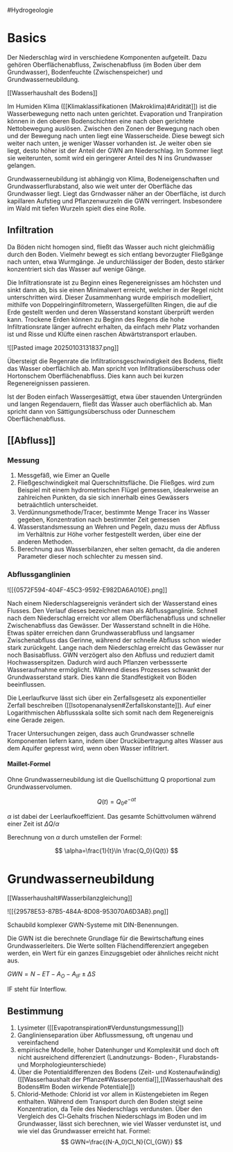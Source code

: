 #Hydrogeologie 

# Basics

Der Niederschlag wird in verschiedene Komponenten aufgeteilt. Dazu gehören Oberflächenabfluss, Zwischenabfluss (im Boden über dem Grundwasser), Bodenfeuchte (Zwischenspeicher) und Grundwasserneubildung. 

[[Wasserhaushalt des Bodens]]

Im Humiden Klima ([[Klimaklassifikationen (Makroklima)#Aridität]]) ist die Wasserbewegung netto nach unten gerichtet. Evaporation und Tranpiration können in den oberen Bodenschichten eine nach oben gerichtete Nettobewegung auslösen. Zwischen den Zonen der Bewegung nach oben und der Bewegung nach unten liegt eine Wasserscheide. Diese bewegt sich weiter nach unten, je weniger Wasser vorhanden ist. Je weiter oben sie liegt, desto höher ist der Anteil der GWN am Niederschlag. Im Sommer liegt sie weiterunten, somit wird ein geringerer Anteil des N ins Grundwasser gelangen.

Grundwasserneubildung ist abhängig von Klima, Bodeneigenschaften und Grundwasserflurabstand, also wie weit unter der Oberfläche das Grundwasser liegt. Liegt das Grndwasser näher an der Oberfläche, ist durch kapillaren Aufstieg und Pflanzenwurzeln die GWN verringert. Insbesondere im Wald mit tiefen Wurzeln spielt dies eine Rolle.

## Infiltration

Da Böden nicht homogen sind, fließt das Wasser auch nicht gleichmäßig durch den Boden. Vielmehr bewegt es sich entlang bevorzugter Fließgänge nach unten, etwa Wurmgänge. Je undurchlässiger der Boden, desto stärker konzentriert sich das Wasser auf wenige Gänge.

Die Infiltrationsrate ist zu Beginn eines Regenereignisses am höchsten und sinkt dann ab, bis sie einen Minimalwert erreicht, welcher in der Regel nicht unterschritten wird. Dieser Zusammenhang wurde empirisch modelliert, mithilfe von Doppelringinfiltrometern, Wassergefüllten Ringen, die auf die Erde gestellt werden und deren Wasserstand konstant überprüft werden kann. Trockene Erden können zu Beginn des Regens die hohe Infiltrationsrate länger aufrecht erhalten, da einfach mehr Platz vorhanden ist und Risse und Klüfte einen raschen Abwärtstransport erlauben.

![[Pasted image 20250103131837.png]]

Übersteigt die Regenrate die Infiltrationsgeschwindigkeit des Bodens, fließt das Wasser oberflächlich ab. Man spricht von Infiltrationsüberschuss oder Hortonschem Oberflächenabfluss. Dies kann auch bei kurzen Regenereignissen passieren.

Ist der Boden einfach Wassergesättigt, etwa über stauenden Untergründen und langen Regendauern, fließt das Wasser auch oberflächlich ab. Man spricht dann von Sättigungsüberschuss oder Dunneschem Oberflächenabfluss.

## [[Abfluss]]

### Messung

1. Messgefäß, wie Eimer an Quelle
2. Fließgeschwindigkeit mal Querschnittsfläche. Die Fließges. wird zum Beispiel mit einem hydrometrischen Flügel gemessen, idealerweise an zahlreichen Punkten, da sie sich innerhalb eines Gewässers betraächtlich unterscheidet.
3. Verdünnungsmethode/Tracer, bestimmte Menge Tracer ins Wasser gegeben, Konzentration nach bestimmter Zeit gemessen
4. Wasserstandsmessung an Wehren und Pegeln, dazu muss der Abfluss im Verhältnis zur Höhe vorher festgestellt werden, über eine der anderen Methoden.
5. Berechnung aus Wasserbilanzen, eher selten gemacht, da die anderen Parameter dieser noch schlechter zu messen sind.

### Abflussganglinien

![[{0572F594-404F-45C3-9592-E982DA6A010E}.png]]

Nach einem Niederschlagsereignis verändert sich der Wasserstand eines Flusses. Den Verlauf dieses bezeichnet man als Abflussganglinie. Schnell nach dem Niederschlag erreicht vor allem Oberflächenabfluss und schneller Zwischenabfluss das Gewässer. Der Wasserstand schnellt in die Höhe. Etwas später erreichen dann Grundwasserabfluss und langsamer Zwischenabfluss das Gerinne, während der schnelle Abfluss schon wieder stark zurückgeht. Lange nach dem Niederschlag erreicht das Gewässer nur noch Basisabfluss. GWN verzögert also den Abfluss und reduziert damit Hochwasserspitzen. Dadurch wird auch Pflanzen verbessserte Wasseraufnahme ermöglicht. Während dieses Prozesses schwankt der Grundwasserstand stark. Dies kann die Standfestigkeit von Böden beeinflussen.

Die Leerlaufkurve lässt sich über ein Zerfallsgesetz als exponentieller Zerfall beschreiben ([[Isotopenanalysen#Zerfallskonstante]]). Auf einer Logarithmischen Abflussskala sollte sich somit nach dem Regenereignis eine Gerade zeigen.

Tracer Untersuchungen zeigen, dass auch Grundwasser schnelle Komponenten liefern kann, indem über Druckübertragung altes Wasser aus dem Aquifer gepresst wird, wenn oben Wasser infiltriert.

#### Maillet-Formel

Ohne Grundwasserneubildung ist die Quellschüttung Q proportional zum Grundwasservolumen.

$$
Q(t)=Q_0e^{-\alpha t}
$$

$\alpha$ ist dabei der Leerlaufkoeffizient. Das gesamte Schüttvolumen während einer Zeit ist $\Delta Q/\alpha$

Berechnung von $\alpha$ durch umstellen der Formel:

$$
\alpha=\frac{1}{t}\ln \frac{Q_0}{Q(t)}
$$

# Grundwasserneubildung

[[Wasserhaushalt#Wasserbilanzgleichung]]

![[{29578E53-87B5-484A-8D08-953070A6D3AB}.png]]

Schaubild komplexer GWN-Systeme mit DIN-Benennungen.

Die GWN ist die berechnete Grundlage für die Bewirtschaftung eines Grundwasserleiters. Die Werte sollten Flächendifferenziert angegeben werden, ein Wert für ein ganzes Einzugsgebiet oder ähnliches reicht nicht aus. 

$GWN=N-ET-A_O-A_{IF}\pm \Delta S$

IF steht für Interflow.

## Bestimmung

1. Lysimeter ([[Evapotranspiration#Verdunstungsmessung]])
2. Ganglinienseparation über Abflussmessung, oft ungenau und vereinfachend
3. empirische Modelle, hoher Datenhunger und Komplexität und doch oft nicht ausreichend differenziert (Landnutzungs- Boden-, Flurabstands- und Morphologieunterschiede)
4. Über die Potentialdifferenzen des Bodens (Zeit- und Kostenaufwändig) ([[Wasserhaushalt der Pflanze#Wasserpotential]],[[Wasserhaushalt des Bodens#Im Boden wirkende Potentiale]])
5. Chlorid-Methode: Chlorid ist vor allem in Küstengebieten im Regen enthalten. Während dem Transport durch den Boden steigt seine Konzentration, da Teile des Niederschlags verdunsten. Über den Vergleich des Cl-Gehalts frischen Niederschlags im Boden und im Grundwasser, lässt sich berechnen, wie viel Wasser verdunstet ist, und wie viel das Grundwasser erreicht hat. Formel:
$$
GWN=\frac{(N-A_0)Cl_N}{Cl_{GW}}
$$
